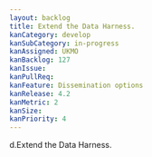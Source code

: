 ```yaml
---
layout: backlog
title: Extend the Data Harness.
kanCategory: develop
kanSubCategory: in-progress
kanAssigned: UKMO
kanBacklog: 127
kanIssue:
kanPullReq:
kanFeature: Dissemination options
kanRelease: 4.2
kanMetric: 2
kanSize:
kanPriority: 4
---
```

d.Extend the Data Harness.
